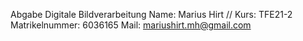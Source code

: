Abgabe Digitale Bildverarbeitung 
Name: Marius Hirt //
Kurs: TFE21-2
Matrikelnummer: 6036165
Mail: mariushirt.mh@gmail.com

